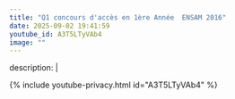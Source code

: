 ```yaml
---
title: "Q1 concours d'accès en 1ère Année  ENSAM 2016"
date: 2025-09-02 19:41:59 
youtube_id: A3T5LTyVAb4
image: ""
---
```

description: |
  
{% include youtube-privacy.html id="A3T5LTyVAb4" %}
